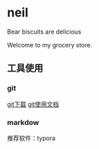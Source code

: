 # neil
Bear biscuits are delicious

Welcome to my grocery store.

## 工具使用
### git
[git下载](https://git-scm.com/download)
[git使用文档](https://git-scm.com/book/zh/v2/Git-%E5%9F%BA%E7%A1%80-%E8%8E%B7%E5%8F%96-Git-%E4%BB%93%E5%BA%93)

### markdow
推荐软件：typora
